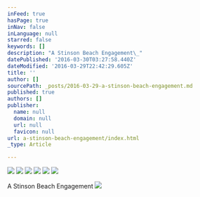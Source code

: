 ```yaml
---
inFeed: true
hasPage: true
inNav: false
inLanguage: null
starred: false
keywords: []
description: "A Stinson Beach Engagement\_"
datePublished: '2016-03-30T03:27:58.440Z'
dateModified: '2016-03-29T22:42:29.605Z'
title: ''
author: []
sourcePath: _posts/2016-03-29-a-stinson-beach-engagement.md
published: true
authors: []
publisher:
  name: null
  domain: null
  url: null
  favicon: null
url: a-stinson-beach-engagement/index.html
_type: Article

---
```

![](https://s3-us-west-2.amazonaws.com/the-grid-img/p/9765705a851b3d7e96d8e513547a185f2a418c1a.jpg)
![](https://s3-us-west-2.amazonaws.com/the-grid-img/p/f80993cf2d8a322d2644bd44511eb2530b8c4965.jpg)
![](https://s3-us-west-2.amazonaws.com/the-grid-img/p/6a860de22f8c6324e13e9ae8467874373aaf3b50.jpg)
![](https://s3-us-west-2.amazonaws.com/the-grid-img/p/b51dd43b3e57b04a95c20c8f54099b1a7b4f65c6.jpg)
![](https://s3-us-west-2.amazonaws.com/the-grid-img/p/56bef4e9d523d308e8eea110d80813c0ff42070f.jpg)
![](https://s3-us-west-2.amazonaws.com/the-grid-img/p/a4812a4e560f4b3eb34cdb9fa0d8b804371f146b.jpg)

A Stinson Beach Engagement ![](https://s3-us-west-2.amazonaws.com/the-grid-img/p/efdbfc59da2218ee1c95f0ce25d7aa3af58bc713.jpg)